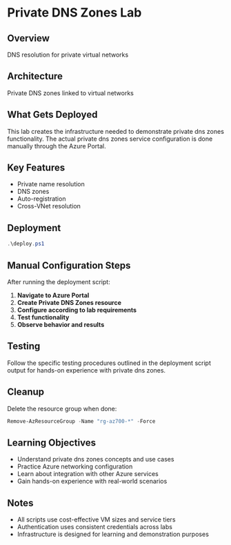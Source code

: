 # Private DNS Zones Lab

## Overview
DNS resolution for private virtual networks

## Architecture
Private DNS zones linked to virtual networks

## What Gets Deployed
This lab creates the infrastructure needed to demonstrate private dns zones functionality. The actual private dns zones service configuration is done manually through the Azure Portal.

## Key Features
- Private name resolution
- DNS zones
- Auto-registration
- Cross-VNet resolution

## Deployment
```powershell
.\deploy.ps1
```

## Manual Configuration Steps
After running the deployment script:

1. **Navigate to Azure Portal**
2. **Create Private DNS Zones resource**
3. **Configure according to lab requirements**
4. **Test functionality**
5. **Observe behavior and results**

## Testing
Follow the specific testing procedures outlined in the deployment script output for hands-on experience with private dns zones.

## Cleanup
Delete the resource group when done:
```powershell
Remove-AzResourceGroup -Name "rg-az700-*" -Force
```

## Learning Objectives
- Understand private dns zones concepts and use cases
- Practice Azure networking configuration
- Learn about integration with other Azure services
- Gain hands-on experience with real-world scenarios

## Notes
- All scripts use cost-effective VM sizes and service tiers
- Authentication uses consistent credentials across labs
- Infrastructure is designed for learning and demonstration purposes
